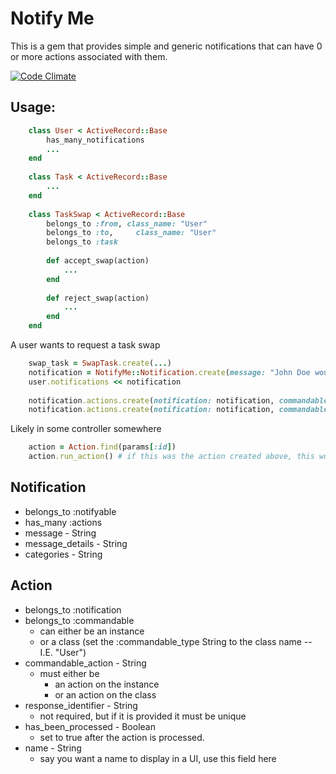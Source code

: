 # Notify Me
This is a gem that provides simple and generic notifications that can have 0
or more actions associated with them.

[![Code Climate](https://codeclimate.com/github/Samsinite/notify_me.png)](https://codeclimate.com/github/Samsinite/notify_me)
## Usage:
``` ruby
    class User < ActiveRecord::Base
        has_many_notifications
        ...
    end
    
    class Task < ActiveRecord::Base
        ...
    end
    
    class TaskSwap < ActiveRecord::Base
        belongs_to :from, class_name: "User"
        belongs_to :to,     class_name: "User"
        belongs_to :task
    
        def accept_swap(action)
            ...
        end
    
        def reject_swap(action)
            ...
        end
    end
```
    
A user wants to request a task swap

``` ruby
    swap_task = SwapTask.create(...)
    notification = NotifyMe::Notification.create(message: "John Doe would like to swap tasks with you")
    user.notifications << notification
    
    notification.actions.create(notification: notification, commandable: swap_task, commandable_action: "accept_swap", name: "Accept")
    notification.actions.create(notification: notification, commandable: swap_task, commandable_action: "reject_swap", name: "Reject")
```

Likely in some controller somewhere

``` ruby
    action = Action.find(params[:id])
    action.run_action() # if this was the action created above, this would call swap_task.accept_swap(action)
```


## Notification
* belongs_to :notifyable
* has_many :actions
* message - String
* message_details - String
* categories - String

## Action
* belongs_to :notification
* belongs_to :commandable
    * can either be an instance
    * or a class (set the :commandable_type String to the class name -- I.E. "User")
* commandable_action - String
    * must either be
        * an action on the instance
        * or an action on the class
* response_identifier - String
    * not required, but if it is provided it must be unique
* has_been_processed - Boolean
    * set to true after the action is processed.
* name - String
    * say you want a name to display in a UI, use this field here
